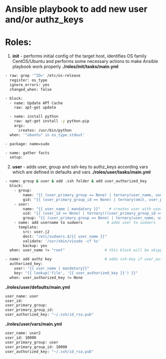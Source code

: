 # Ansible playbook to add new user and/or authz_keys



# Roles:

1) **init** - performs initial config of the target host, identifies OS family CentOS/Ubuntu and performs some necessary actions to make Ansible playbook work properly
**./roles/init/tasks/main.yml**

```sh
- raw: grep '^ID=' /etc/os-release
  register: os_type
  ignore_errors: yes
  changed_when: false

- block:
  - name: Update APT Cache
    raw: apt-get update 

  - name: install python
    raw: apt-get install -y python-pip
    args:
      creates: /usr/bin/python
  when: '"ubuntu" in os_type.stdout'

- package: name=sudo

- name: gather facts
  setup:
```

2) **user** - adds user, group and ssh-key to authz_keys according vars which are defined in defaults and vars
**./roles/user/tasks/main.yml**

```sh
- name: group & user & add .ssh folder & add user_authorized_key
  block:
    - group:
        name: "{{ (user_primary_group == None) | ternary(user_name, user_primary_group) }}"       # creates group for the user. If user_primary_group is not defined - takes user_name as groupname. For the groups ID - omit this param if not specified
        gid: "{{ (user_primary_group_id == None) | ternary(omit, user_primary_group_id) }}"
    - user:
        name: "{{ user_name | mandatory }}"    # creates user with user_name (mandatory variable) as name and user_id (if not specified - takes from user_primary_group_id, if user_primary_group_id is empty - omit this parameter)
        uid: "{{ (user_id == None) | ternary(((user_primary_group_id == None) | ternary(omit, user_primary_group_id)), user_id) }}"
        group: "{{ (user_primary_group == None) | ternary(user_name, user_primary_group) }}"
    - name: add username to sudoers           # adds user to sudoers
      template:
        src: user.j2
        dest: "/etc/sudoers.d/{{ user_name }}"
        validate: '/usr/sbin/visudo -cf %s'
        backup: yes
  when: user_name != "root"                  # this block will be skipped if root in user_name

- name: add authz key                        # adds ssh-key if user_authorized_key (path to the *.pub keyfile) is not empty
  authorized_key:
    user: "{{ user_name | mandatory}}"
    key: "{{ lookup('file', '{{ user_authorized_key }}') }}"
  when: user_authorized_key != None

```
**./roles/user/defaults/main.yml**

```sh
user_name: user
user_id:
user_primary_group:
user_primary_group_id:
user_authorized_key: "~/.ssh/id_rsa.pub"
```
**./roles/user/vars/main.yml**
```sh
user_name: user2
user_id: 10000
user_primary_group: user
user_primary_group_id: 10000
user_authorized_key: "~/.ssh/id_rsa.pub"
```
